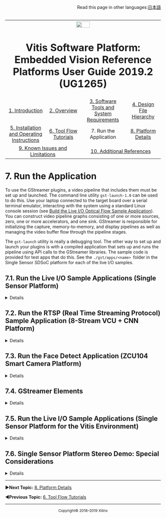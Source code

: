 <p align="right">
            Read this page in other languages:<a href="../docs-jp/Docs/run-application.md">日本語</a>    <table style="width:100%"><table style="width:100%">
  <tr>

<th width="100%" colspan="6"><img src="https://www.xilinx.com/content/dam/xilinx/imgs/press/media-kits/corporate/xilinx-logo.png" width="30%"/><h1>Vitis Software Platform: Embedded Vision Reference Platforms User Guide 2019.2 (UG1265)</h1>
</th>

  </tr>
  <tr>
    <td width="17%" align="center"><a href="../README.md">1. Introduction</a></td>
    <td width="16%" align="center"><a href="overview.md">2. Overview</a></td>
    <td width="17%" align="center"><a href="software-tools-system-requirements.md">3. Software Tools and System Requirements</a></td>
    <td width="17%" align="center"><a href="design-file-hierarchy.md">4. Design File Hierarchy</a></td>
</tr>
<tr>
    <td width="17%" align="center"><a href="operating-instructions.md">5. Installation and Operating Instructions</a></td>
    <td width="16%" align="center"><a href="tool-flow-tutorials.md">6. Tool Flow Tutorials</a></td>
    <td width="17%" align="center">7. Run the Application</td>
    <td width="17%" align="center"><a href="platform-details.md">8. Platform Details</a></td>    
  </tr>
<tr>
    <td width="17%" align="center" colspan="2"><a href="known-issues-limitations.md">9. Known Issues and Limitations</a></td>
    <td width="16%" align="center" colspan="2"><a href="additional-references.md">10. Additional References</a></td>
</tr>
</table>

# 7. Run the Application

To use the GStreamer plugins, a video pipeline that includes them must be set up and launched. The command line utility `gst-launch-1.0` can be used to do this. Use your laptop connected to the target board over a serial terminal emulator, interacting with the system using a standard Linux console session  (see [Build the Live I/O Optical Flow Sample Application](tool-flow-tutorials.md#611-build-the-live_io-optical-flow-sample-application)). You can construct video pipeline graphs consisting of one or more sources, zero, one or more accelerators, and one sink. GStreamer is responsible for initializing the capture, memory-to-memory, and display pipelines as well as managing the video buffer flow through the pipeline stages.

The ``gst-launch`` utility is really a debugging tool. The other way to set up and launch your plugins is with a compiled application that sets up and runs the pipeline using API calls to the GStreamer libraries. The sample code is provided for test apps that do this. See the `./gst/apps/<name> `folder in the Single Sensor SDSoC platform for each of the live I/O samples.


## 7.1. Run the Live I/O Sample Applications (Single Sensor Platform)

<details>
<br>
	
The bottom project containing the hardware accelerated code is an SDx™ environment project (for example, `./ws_f2d/filter2d`). When it completes, it creates an SD card image with files you need to copy to the SD card you'll use on the target board. All the libraries and plugins must be copied to the ``sd_card`` root directory. The following sections list the exact files for each case.



:pushpin: **IMPORTANT**: For the stereo case, you also need the camera configuration file on the SD card (see [Single Sensor Platform Stereo Demo: Special Considerations](#76-single-sensor-platform-stereo-demo-special-considerations)).

### 7.1.1. Files for filter2d

After building the bottom library, your ``sd_card`` directory will contain the following files:
* `./ws_f2d/filter2d/Release/sd_card/image.ub`
* `./ws_f2d/filter2d/Release/sd_card/BOOT.BIN`
* `./ws_f2d/filter2d/Release/sd_card/libfilter2d.so`

The top projects generate the shared library and the demo app.
* `./ws_f2d/gst/plugins/filter2d/Debug/libgstsdxfilter2d.so`
* `./ws_f2d/gst/apps/filter2d/Debug/gstdemo.`

>**:information_source: TIP** Copy all images  directly into the root folder of the SD card.

### 7.1.2. Files for opticalflow

After building the bottom library, your ``sd_card`` directory will contain the following files:
* `./ws_of/opticalflow/Release/sd_card/image.ub`
* `./ws_of/opticalflow/Release/sd_card/BOOT.BIN`
* `./ws_of/opticalflow/Release/sd_card/libopticalflow.so`

The top projects generate the shared library and the demo app.
* `./ws_of/gst/plugins/optical_flow/Debug/libgstsdxopticalflow.so`
* `./ws_of/gst/apps/optical_flow/Debug/gstdemo.`

>**:information_source: TIP** Copy all images  directly into the root folder of the SD card.

### 7.1.3. Files for stereo

After building the bottom library, your ``sd_card`` directory will contain the following files:
* `./ws_sv/stereo/Release/sd_card/image.ub`
* `./ws_sv/stereo/Release/sd_card/BOOT.BIN`
* `./ws_sv/stereo/Release/sd_card/libstereo.so`

The top projects generate the shared library and the demo app.
* `./ws_sv/gst/plugins/stereo/Debug/libgstsdxstereo.so`
* `./ws_sv/gst/apps/stereo/Debug/gstdemo.`

>**:information_source: TIP** Copy all images  directly into the root folder of the SD card.

### 7.1.4. Instructions

1. Insert the SD card in the SD card slot on your target board.
2. Power on the board; make sure the large INIT_B LED and the DONE LED next to it go green after a few seconds.
3. Control the system from your computer: start a terminal session using TeraTerm, PuTTY or similar (see [Build the Live I/O Optical Flow Sample Application](tool-flow-tutorials.md#611-build-the-live_io-optical-flow-sample-application)). With the USB-UART cable connected and the board powered up, you can locate the COM port that is responsive. You'll see several pages of Linux bootstrap and debug messages scroll by, finishing at the Linux command line prompt.
4. Using ``cd``, go to the `/media/card` directory. This directory contains all the files you copied to your SD card.
```
# cd /media/card

```
5. Copy the shared libraries where they need to go; see the examples for each case below.

**:pushpin: NOTE:** The following steps are not required if you are using pre-built SD card binaries, because the ``PATH`` environment variable is appended to ``/media/card/``.

  * filter2d case:

	```
	# cp libfilter2d.so /usr/lib
	# cp libgstsdxfilter2d.so /usr/lib/gstreamer-1.0

	```
  * opticalflow case:

	```
	# cp libopticalflow.so /usr/lib
	# cp libgstsdxopticalflow.so /usr/lib/gstreamer-1.0

	```

  * stereo case:
	```

	# cp libstereo.so /usr/lib
	# cp libgstsdxstereo.so /usr/lib/gstreamer-1.0

	```

### 7.1.5 GStreamer Application

To create and run the GStreamer pipeline, you can either use the ``gst`` demo applications that are compiled from source, or you can use the prebuilt `gst-launch` utility. Use your compiled demo program:
```

# ./gstdemo

```

  * All the demo programs use the HDMI output, through the mixer.
  * The filter2d demo uses the HDMI input.
  * The opticalflow demo uses the MIPI input.
  * The stereo demo uses the USB ZED stereo camera input.

The following code example is a ``gst-launch`` command to run the ``filter2d`` pipeline, from MIPI, 1920x1080, YUY2, to the HDMI output through mixer plane 29.
```

gst-launch-1.0 \
    xlnxvideosrc  io-mode=3 src-type="mipi" ! \
    "video/x-raw, width=1920, height=1080, format=YUY2" ! \
    sdxfilter2d filter-preset=4 filter-mode=1 ! queue ! \
    xlnxvideosink sink-type="hdmi" plane-id=29 sync=false fullscreen-overlay=true

```

The following code example is a ``gst-launch`` command to run the ``opticalflow`` pipeline, from HDMI, 1920x1080, YUY2, to the HDMI output through mixer plane 29.
```

gst-launch-1.0 \
    xlnxvideosrc io-mode=3 src-type="hdmi" ! \
    "video/x-raw, width=1920, height=1080, format=YUY2" ! \
    sdxopticalflow filter-mode=1 ! queue ! \
    xlnxvideosink sink-type="hdmi" sync=false fullscreen-overlay=true

```


The following code example is a ``gst-launch`` command to run the stereo pipeline, from USB, 3840x1080 side-by-side input, YUY2, 1920x1080 output to HDMI through mixer plane 29. You must substitute your camera serial number for the ``config-filename`` property. See the section below on [Single Sensor Platform Stereo Demo: Special Considerations](#76-single-sensor-platform-stereo-demo-special-considerations).
```

gst-launch-1.0 \
    xlnxvideosrc io-mode=3 src-type="usbcam"  ! \
    "video/x-raw, width=3840, height=1080, format=YUY2" ! \
    sdxstereo filter-mode=1 config-filename=/media/card/SN12263.conf ! queue ! \
    xlnxvideosink sink-type="hdmi" plane-id=29 sync=false fullscreen-overlay=true

```


The following example shows an alternative way to run ``filter2d`` with frames-per-second display enabled. Notice the output pipe stage is ``fpsdisplaysink``, and that the previously used ``xlnxvideosink....`` string is a property of ``fpsdisplaysink`` called ``video-sink``.
```

gst-launch-1.0 \
    xlnxvideosrc io-mode=3 src-type="mipi" ! \
    "video/x-raw, width=1920, height=1080, format=YUY2" ! \
    sdxfilter2d filter-preset=4 filter-mode=1 ! queue ! \
    fpsdisplaysink video-sink="xlnxvideosink sink-type=hdmi plane-id=29 fullscreen-overlay=true" sync=false text-overlay=false -v

```
You can also refer to the ``gst`` scripts provided as part of `./workspaces/ws_f2d/scripts` or `./workspaces/ws_of/scripts` or `./workspaces/ws_sv/scripts`. In case of any issue with running the application, make sure the `plane-id` is given correctly.

The following example shows an example ``gst`` command to run the See3CAM USB 3.0 camera. Unlike the other MIPI camera or HDMI sources, this camera supports a different color format (UYVY). Get the ``plane-id`` of the ``kmssink`` for UYVY format using the command `modetest -D b00c0000.v_mix`.

```
gst-launch-1.0 \
    xlnxvideosrc src-type="usbcam"  ! \
    "video/x-raw, width=1920, height=1080, format=UYVY" ! \
    xlnxvideosink sink-type="hdmi" plane-id=32 sync=false fullscreen-overlay=true

```
</details>

## 7.2. Run the RTSP (Real Time Streaming Protocol) Sample Application (8-Stream VCU + CNN Platform)
<details>
<br>
	
The C-callable project containing the hardware accelerated code is a Vitis™ environment project (for example, `./<DPU_workspace>/binary_container_1/sd_card`). When it completes, it creates an SD card image with files you need to copy to the SD card you'll use on the target board. All the libraries and plugins must be copied to the SD card root directory. The following sections list the exact files for each case.

### 7.2.1. Files for RTSP application (Traffic and Face Detect)

After building the C-callable library, your ``sd_card`` directory will contain the following files:
* `./<DPU_workspace>/binary_container_1/sd_card/image.ub`
* `./<DPU_workspace>/binary_container_1/sd_card/BOOT.BIN`
* `./<DPU_workspace>/binary_container_1/sd_card/dpu.xclbin`

The ``gstsdxtrafficdetect`` and ``gstsdxfacedetect`` projects generate the shared libraries and copy them to the SD card.

* `./workspaces/gstsdxtrafficdetect/Debug/libgstsdxtrafficdetect.so`
* `./workspaces/gstsdxtrafficdetect/Debug/libgstsdxtrafficdetect.so`

The ``gstsdxbase``, ``gstxclallocator``, and ``xrtutils`` projects generate the shared libraries and copy them to the SD card.

* `workspaces/sdcard/libgstxclallocator.so`
* `workspaces/sdcard/libgstsdxbase.so`
* `workspaces/sdcard/libxrtutils.so`

The ``rtsp`` application project generates the executable application and copy it to the SD card.

Copy the following pre-built libraries to the SD card:

* `workspaces/sdcard/libn2cube.so`
* `workspaces/sdcard/libdputils.so`
* `workspaces/sdcard/libdpumodeldensebox.so`
* `workspaces/sdcard/libdpumodelssd.so`

Copy the following scripts and test video inputs to the SD card:
The required examples scripts to run the demo are present in `sdcard` folder of the package. Update the inputs.conf file to have the correct RTSP URLs preapred in server side. These URLs should have the same IP address that is being set on server side as explained in the `Installation and Operating Instructions` section.

* `workspaces/sdcard/setup.sh`
* `workspaces/sdcard/inputs.conf`
* `workspaces/sdcard/*.sh`
* `workspaces/sdcard/demo_inputs`
* `workspaces/sdcard/test_videos`

>**:information_source: TIP** Copy all images  directly into the root folder of the SD card.

### 7.2.2. Instructions

1. Insert the SD card into the SD card slot on your target board.

2. Power on the board; make sure the large INIT_B LED and the DONE LED next to it go green after a few seconds.
3. Control the system from your computer: start a terminal session using TeraTerm, PuTTY or similar (see [Build the Live I/O Optical Flow Sample Application](tool-flow-tutorials.md#611-build-the-live_io-optical-flow-sample-application)). With the USB-UART cable connected and the board powered up, you can locate the COM port that is responsive. You'll see several pages of Linux bootstrap and debug messages scroll by, finishing at the Linux command line prompt.

4. Using ``cd``, go to the `/media/card` directory. This directory contains all the files you copied to your SD card.
```
# cd /media/card

```
5. Copy the shared libraries where they need to go.

**:pushpin: NOTE:** The following steps are not required if you are using pre-built SD card binaries, because the ``PATH`` environment variable is appended to ``/media/card/``.

>
```
# cp libn2cube.so /usr/lib
# cp libdpuaol.so /usr/lib
# cp libhineon.so /usr/lib
# cp libdpumodelssd.so /usr/lib
# cp libdpumodeldensebox.so /usr/lib
# cp libgstsdxtrafficdetect.so /usr/lib/gstreamer-1.0
# cp libgstsdxtrafficdetect.so /usr/lib/gstreamer-1.0

```

6. Set up the host machine (Windows 10) to disable the firewall if any firewall software is running, install VLC player, configure the network settings, and run the eight streams of video by launching the 8 VLC media player instances that work as RTSP servers. If IP cameras are being used for some of these streams, run the media files for the remaining streams.

7. Set up the device by running the following command from the booted Linux from ``/media/card``. Update the `setup.sh` file (if needed) for the ``plane-id`` before running the command.

`source setup.sh`

8. Running the following command from the booted Linux from ``/media/card`` sets the DDR ports for performance optimization:

`source qos.sh`

### 7.2.3. Examples

There are multiple ways of testing this platform by giving eight streams of inputs; either from file source media files or from Ethernet streams. These can be run for either face detect, traffic detect, or both.

For the 8-stream VCU + CNN platform, four face detect and four traffic detect streams can be run with a different mixer ``plane-id`` numbered from 30 to 37. Check `8_ch_traffic_face.sh` for the complete pipeline. If you have a 1920x1080 resolution monitor, run the script as shown in the following example:

```
  source 8_ch_traffic_face.sh
```

For the 8-stream VCU + CNN platform, when the streams are transmitted over Ethernet, run the following script from the ``sdcard`` folder (`/media/card`):

```
  source urls_demo_2019_1080p.sh
```

The same script can also be run from the application executable that is generated using the given `rtsp` application project workspace. This executable has an extra feature: it displays the count of faces and objects.

```
  ./rtsp
```
If you experience any issues in running the `rtsp` application, perform the following steps:

1. Close all the VLC media player instances from the Windows task manager.
2. Check that the firewall is disabled on your Windows machine. 
3. Check that Ethernet cables are connected properly between the laptop/IP camera and the Ethernet switch, and between the Ethernet switch and the ZCU104 board. 
4. Check that the IP address settings match with the RTSP server addresses and the inputs.conf URL addresses.
5. Run all eight instances of the RTSP servers by VLC player or the IP cameras.
6. Reboot the ZCU104 board. Go to `/media/card`, source the `setup.sh` file, and run `./rtsp`.

#### 7.2.3.1 Face Detect

The following code example is a ``gst-launch`` command to run the single-stream VCU + CNN  pipeline for face detect, with input from an H264 encoded file already in the ``demo_input`` folder, and HDMI output through mixer plane 30:

```

	gst-launch-1.0 filesrc location=demo_inputs/face_15fps.mp4 ! qtdemux ! h264parse ! omxh264dec internal-entropy-buffers=3 ! xlnxvideoscale !  \
	video/x-raw, width=$WIDTH, height=$HEIGHT, format=BGR !  \
	sdxfacedetect ! queue ! \
	fpsdisplaysink video-sink="kmssink plane-id=30 bus-id="a2070000.v_mix" render-rectangle=\"<$WOFF,$HOFF,$WIDTH,$HEIGHT>\"" text-overlay=false sync=false -v


```

For the 8-stream platform, eight similar instances could be run with a different mixer ``plane-id`` numbered from 30 to 37. Check `8_ch_face.sh` for the complete pipeline. If you have a 1920x1080 resolution monitor, run the script as shown in the following example:

```
  source 8_ch_face.sh
```

#### 7.2.3.2 Traffic Detect

The following code example is a ``gst-launch`` command to run the single-stream VCU + CNN  pipeline for traffic detect, with input from an H264 encoded file already in the ``demo_input`` folder, and HDMI output through mixer plane 30.

```

	gst-launch-1.0 multifilesrc location=demo_inputs/file_%02d.dmp loop=true ! h264parse ! omxh264dec internal-entropy-buffers=3 ! xlnxvideoscale !  \
	video/x-raw, width=$WIDTH, height=$HEIGHT, format=BGR !  \
	sdxtrafficdetect ! queue ! \
	fpsdisplaysink video-sink="kmssink plane-id=30 bus-id="a2070000.v_mix" render-rectangle=\"<$WOFF,$HOFF,$WIDTH,$HEIGHT>\"" text-overlay=false -v


```

For the 8-stream platform, eight similar instances could be run with a different mixer ``plane-id`` numbered from 30 to 37. Check `8_ch_face.sh` for the complete pipeline. If you have a 1920x1080 resolution monitor, run the script as shown in the following example:

```
  source 8_ch_traffic.sh
```
</details>

## 7.3. Run the Face Detect Application (ZCU104 Smart Camera Platform)

<details>
<br>
The C-callable project containing the hardware-accelerated code is a Vitis™ environment project (for example, `<TBD>`). When it completes, it creates an SD card image with files you need to copy to the SD card you'll use on the target board. All the libraries and plugins must be copied to the ``sd_card`` root directory. [Tool Flow Tutorials](#6-tool-flow-tutorials.md) provides details about the files to be copied to ``sdcard``.

### 7.3.2. Instructions

Before starting the example run, configure the network of the host machine. Create a loopback connection between target and host:

**:pushpin: NOTE:** The instructions assume a scenario where VLC media player is already installed on the host machine, and plays the transmitted frames from a ZCU104 board.

### 7.3.2.1. Setting Up the Host Machine

1. Set the host IP to 192.168.1.112. Make sure the firewall configuration in the host machine allows traffic from this network configuration.

2. Set the IP of the ZCU104 target device to IP 192.168.1.113. See the following command for an example of how to set up the IP manually from the command line:

``netsh int ip set address "Ethernet" static 192.168.1.112 255.255.255.0 192.168.1.113``

**:pushpin: NOTE:** Before testing the demo application, make sure that the ZCU104 device and host are able to communicate with each other; that is to say, ensure that the Ethernet connection is working correctly. You can verify the Ethernet connection by performing the following checks:
  * From the host, ping 192.168.1.113. The host should be able to send and receive data from the ZCU104 device.
  * From the ZCU104 device, ping 192.168.1.112. The device should be able to send and receive data from the ZCU104 device.
  * If the previous commands do not work, make sure that you are using a cross-over Ethernet cable, that you have set up the IP addresses of the host and device correctly, and that the firewall is disabled.

### 7.3.2.2. Setting Up the ZCU104 Device and Running the Demo

1. Insert the SD card in the SD card slot on your target board.
2. Power on the board; make sure the large INIT_B LED and the DONE LED next to it go green after a few seconds.
3. Control the system from your computer: start a terminal session using TeraTerm, PuTTY or similar (see [Build the Live I/O Optical Flow Sample Application](tool-flow-tutorials.md#611-build-the-live_io-optical-flow-sample-application)). With the USB-UART cable connected and the board powered up, you can locate the COM port that is responsive. You'll see several pages of Linux bootstrap and debug messages scroll by, finishing at the Linux command line prompt.
4. Using ``cd``, go to the `/run/media/mmcblk0p1` directory. This directory contains all the files you copied to your SD card.
```
# cd /run/media/mmcblk0p1

```

5. Configure the IP of the target ZCU104 device:

```
ifconfig eth0 192.168.1.113 up

```
6. Set up an environment for XRT:
```
export XILINX_XRT=/usr
export LD_LIBRARY_PATH=$XILINX_XRT/lib:$LD_LIBRARY_PATH
export PATH=$XILINX_XRT/bin:$PATH
export PYTHONPATH=$XILINX_XRT/python:$PYTHONPATH
export DPU_COMPILATIONMODE=1

```

### 7.3.2.3. RTSP Stream Example

Use the ``demo.sh`` script provided as part of the package to run the RTSP stream server. A VLC player in the host can then be used to receive and display the stream.

1. Run the `demo.sh` application available as part of a package:

```
./demo.sh

```

In the ZCU104 device UART console, wait for the message ``stream ready at rtsp://<IP>:8554/test`` to appear.

2. In the host, start a VLC instance. Go to **Media** → **Open Network Stream** → **Network**. Enter ``rtsp://192.168.1.113:8554/test`` in the **Network Protocol** box. Click the play button (make sure the firewall is disabled in the host machine). The DNNDK-processed facedetect stream will start playing in the VLC player. Simultaneously, the original stream **_not_** processed by DNNDK will appear in the DisplayPort monitor.

### 7.3.2.3. Running the Demo for Regulus ISP

1. Extract the ``zcu104_smart_camera_regulusisp.zip`` and copy the contents of ``zcu104_smart_camera_regulusisp_2019_1/sdcard`` to the SD card.
2. Insert the SD card in the SD card slot on your target board.
3. Power on the board; make sure the large INIT_B LED and the DONE LED next to it go green after a few seconds.
4. Control the system from your computer: start a terminal session using TeraTerm, PuTTY or similar (see [Build the Live I/O Optical Flow Sample Application](tool-flow-tutorials.md#611-build-the-live_io-optical-flow-sample-application)). With the USB-UART cable connected and the board powered up, you can locate the COM port that is responsive. You'll see several pages of Linux bootstrap and debug messages scroll by, finishing at the Linux command line prompt.
5. Using ``cd``, go to the `/run/media/mmcblk0p1` directory. This directory contains all the files you copied to your SD card.
```
# cd /run/media/mmcblk0p1

```

6. Configure the IP of the target ZCU104 device:

```
ifconfig eth0 192.168.1.113 up

```
7. Set up an environment for XRT:
```
export XILINX_XRT=/usr
export LD_LIBRARY_PATH=$XILINX_XRT/lib:$LD_LIBRARY_PATH
export PATH=$XILINX_XRT/bin:$PATH
export PYTHONPATH=$XILINX_XRT/python:$PYTHONPATH
export DPU_COMPILATIONMODE=1

```

8. Run the `demo.sh`:

```
./demo.sh

```

In the zcu104 device UART console, wait for the message ``stream ready at rtsp://<IP>:8554/test`` to appear.

10. In the host, start a VLC instance. Go to **Media** → **Open Network Stream** → **Network**. Enter ``rtsp://192.168.1.113:8554/test`` in the **Network Protocol** box. Click the play button. (Make sure the firewall is disabled in the host machine). The DNNDK-processed facedetect stream will start playing in the VLC player. Simultaneously, the original stream **_not_** processed by DNNDK will appear in the DisplayPort monitor.
</details>

## 7.4. GStreamer Elements

<details>
<br>
	
These pipelines use the elements `xlnxvideosrc`, `queue`, `xlnxvideosink`, and `sdxfilter2d` (or `sdxopticalflow`, or `sdxstereo`). You can display properties and other information about any of these elements using the `gst-inspect-1.0` GStreamer utility.

### 7.4.1. xlnxvideosrc

```

# gst-inspect-1.0 xlnxvideosrc

```

  * ``src-type`` property
    - (-1): none: Video Source NONE
    - (0): vivid: Virtual Video Device
    - (1): mipi: MIPI CSI2 RX
    - (2): hdmi: HDMI Input
    - (3): usbcam: USB Webcam
    - (4): tpg: Test Pattern Generator
    - (5): mipi_quad_vc0: MIPI Quad Virtual Channel 0
    - (6): mipi_quad_vc1: MIPI Quad Virtual Channel 1
    - (7): mipi_quad_vc2: MIPI Quad Virtual Channel 2
    - (8): mipi_quad_vc3: MIPI Quad Virtual Channel 3

  * Children:
    - ``v4l2src0``



### 7.4.2. queue

This is not strictly necessary, but using it delivers better performance (that is, the highest possible frame rate).

### 7.4.3. xlnxvideosink

To inspect the xlnxvideosink plugin:
```

gst-inspect-1.0 xlnxvideosink

```

* ``sink-type`` property
  * (-1): none: None.
  * (0): dp: DisplayPort.
  * (1): hdmi: HDMI output.

* ``plane-id`` property
  - If you are using ``b00c0000.v_mix`` (HDMI output):
    - ``29`` is a YUY2 plane.
    - ``30`` is a YUY2 plane.
    - ``31`` is a UYUV plane.
* If you are using ``fd4a0000.zynqmp-display`` (DP output):
    - ``35`` supports a number of RGB.
    - ``34`` supports YUY2 and UYVY.
* Children:
  - ``kmssink0``

### 7.4.4. xlnxvideoscale

  To inspect the ``xlnxvideoscale`` plugin:
  ```

  # gst-inspect-1.0 xlnxvideoscale

  ```

### 7.4.5. sdx&lt;accelerator&gt;

To inspect the ``sdxfilter2d`` plugin:
```

# gst-inspect-1.0 sdxfilter2d

```

* ``filter_mode`` property
  * 1: Use HW acceleration.
  * 0: Use SW (the filter2d code executes entirely on the Arm™ processor).
* ``filter_preset`` property
  * Values 1 - 10 select a number of preset filters. The example uses 4, which is the emboss or edge enhancement filter.
* ``coefficients`` property
  * Array with a 3x3 coefficient matrix (for example,`coefficients="<<0,0,0>,<0,-1,0>,<0,0,0>>"`).

To inspect the ``sdxopticalflow`` plugin:
```

# gst-inspect-1.0 sdxopticalflow

```

* ``filter_mode`` property
  * 1: Use HW acceleration.
  * 0: Use SW (the optical flow code executes entirely on the Arm processor).

To inspect the ``sdxstereo`` plugin:
```

# gst-inspect-1.0 sdxstereo

```

* ``filter_mode`` property
  * 1: Use HW acceleration.
  * 0: Use SW (the optical flow code executes entirely on the Arm processor).
* ``config-filename`` property
  * This is how you specify the ZED camera configuration file, which must be present on the SD card (see [Single Sensor Platform Stereo Demo: Special Considerations](#76-single-sensor-platform-stereo-demo-special-considerations)).
</details>

## 7.5. Run the Live I/O Sample Applications (Single Sensor Platform for the Vitis Environment)

<details>
<br>
The bottom project contains the hardware accelerated code is a Vitis™ environment project (for example, `./ws_sv/stereo`). When it completes, it creates an SD card image with files you need to copy to the SD card you'll use on the target board. All the libraries and plugins must be copied to the ``sd_card`` root directory. The following sections list the exact files for each case.

:pushpin: **IMPORTANT**: For the stereo case, you also need the camera configuration file on the SD card (see [Single Sensor Platform Stereo Demo: Special Considerations](#76-single-sensor-platform-stereo-demo-special-considerations)).

### 7.5.1. Files for filter2d

After building the bottom library, your ``sd_card`` directory will contain the following files:
* `./ws_f2d/filter2d/System/sd_card/image.ub`
* `./ws_f2d/filter2d/System/sd_card/binary_container_1.xclbin`
* `./ws_f2d/filter2d/System/sd_card/BOOT.BIN`

The top projects generate the shared library files for GStreamer and the XRT mapping layer:
* `./workspaces/ws_f2d/gst/allocators/Debug/libgstxclallocator.so`
* `./workspaces/ws_f2d/gst/base/Debug/libgstsdxbase.so`
* `./workspaces/ws_f2d/gst/plugins/gstsdxfilter2d/Debug/libgstsdxfilter2d.so`
* `./workspaces/ws_f2d/xcl_filter2d/Debug/libxcl_filter2d.so`
* `./workspaces/ws_f2d/xrtutils/Debug/libxrtutils.so`

>**:information_source: TIP** Copy all the images listed above directly into the root folder of the SD card. Source the ``qos.sh`` file from the terminal before running the ``gst`` commands. Doing this sets the DDR controller link for video traffic and ensures the display works correctly for a resolution of 3840x2160.

### 7.5.2. Files for opticalflow

After building the bottom library, your ``sd_card`` directory will contain the following files:
* `./ws_of/opticalflow/System/sd_card/image.ub`
* `./ws_of/opticalflow/System/sd_card/binary_container_1.xclbin`
* `./ws_of/opticalflow/System/sd_card/BOOT.BIN`

The top projects generate the shared library files for GStreamer and the XRT mapping layer:
* `./workspaces/ws_of/gst/allocators/Debug/libgstxclallocator.so`
* `./workspaces/ws_of/gst/base/Debug/libgstsdxbase.so`
* `./workspaces/ws_of/gst/plugins/gstsdxopticalflow/Debug/libgstsdxopticalflow.so`
* `./workspaces/ws_of/xcl_opticalflow/Debug/libxcl_opticalflow.so`
* `./workspaces/ws_of/xrtutils/Debug/libxrtutils.so`

>**:information_source: TIP** Copy all the images listed above directly into the root folder of the SD card. Copy the `qos.sh` file from the `sd_card/optical_flow` folder of the package. Source the ``qos.sh`` file from Linux before running the ``gst`` commands. Doing this sets the DDR controller link for video traffic and ensures the display works correctly for a resolution of 3840x2160.

### 7.5.3. Files for stereo

After building the bottom library, your ``sd_card`` directory will contain the following files:
* `./ws_sv/stereo/System/sd_card/image.ub`
* `./ws_sv/stereo/System/sd_card/binary_container_1.xclbin`
* `./ws_sv/stereo/System/sd_card/BOOT.BIN`

The top projects generate the shared library files for GStreamer and the XRT mapping layer:
* `./workspaces/ws_sv/gst/allocators/Debug/libgstxclallocator.so`
* `./workspaces/ws_sv/gst/base/Debug/libgstsdxbase.so`
* `./workspaces/ws_sv/gst/plugins/gstsdxstereo/Debug/libgstsdxstereo.so`
* `./workspaces/ws_sv/xcl_stereo/Debug/libxcl_stereo.so`
* `./workspaces/ws_sv/xrtutils/Debug/libxrtutils.so`

>**:information_source: TIP** Copy all the images listed above directly into the root folder of the SD card. Copy the ``gst`` scripts to the filter workspaces `./workspaces/<ws_f2d or ws_of or ws_sv>/scripts/gst` into the SD card. Update the script so that it includes the correct plane IDs for video-sink before running these scripts.

### 7.5.5. Instructions

1. Insert the SD card in the SD card slot on your target board.
2. Power on the board; make sure the large INIT_B LED and the DONE LED next to it go green after a few seconds.
3. Control the system from your computer: start a terminal session using TeraTerm, PuTTY or similar (see [Build the Live I/O Optical Flow Sample Application](tool-flow-tutorials.md#611-build-the-live_io-optical-flow-sample-application)). With the USB-UART cable connected and the board powered up, you can locate the COM port that is responsive. You'll see several pages of Linux bootstrap and debug messages scroll by, finishing at the Linux command line prompt.
4. Using ``cd``, go to the `/media/card` directory. This directory contains all the files you copied to your SD card.
```
# cd /media/card

```

### 7.5.6 GStreamer Application

To create and run the GStreamer pipeline, use the prebuilt `gst-launch` utility. The following code example is a ``gst-launch`` command to run the ``filter2d`` pipeline, from MIPI, 1920x1080, YUY2, to the HDMI output through mixer plane 29.
```

gst-launch-1.0 \
    xlnxvideosrc src-type="mipi" ! \
    "video/x-raw, width=1920, height=1080, format=YUY2" ! \
    sdxfilter2d filter-preset=4 filter-mode=1 ! queue ! \
    xlnxvideosink sink-type="hdmi" plane-id=29 sync=false fullscreen-overlay=true

```
```
Giving an incorrect ``plane-id`` number for the ``gst-launch-1.0`` command causes the following error message: ERROR: Pipeline doesn't want to pause. To find out the ``plane-id`` for DP/HDMI sink, run the following ``cat`` command, get the dri name for DP/HDMI, and use the `modetest -D <unique-name>` command to get the ``plane-id`` for the YUYV color format:

cat /sys/kernel/debug/dri/*/name
xlnx dev=fd4a0000.zynqmp-display unique=fd4a0000.zynqmp-display
xlnx dev=b00c0000.v_mix unique=b00c0000.v_mix
modetest -D b00c0000.v_mix for HDMI sink and modetest -D fd4a0000.zynqmp-display for DP Sink`
```

The following code example is a ``gst-launch`` command to run the ``opticalflow`` pipeline, from HDMI, 1920x1080, YUY2, to the HDMI output through mixer plane 29.
```

gst-launch-1.0 \
    xlnxvideosrc src-type="hdmi" ! \
    "video/x-raw, width=1920, height=1080, format=YUY2" ! \
    sdxopticalflow filter-mode=1 ! queue ! \
    xlnxvideosink sink-type="hdmi" sync=false fullscreen-overlay=true

```


The following code example is a ``gst-launch`` command to run the stereo pipeline, from USB, 3840x1080 side-by-side input, YUY2, 1920x1080 output to HDMI through mixer plane 29. You must substitute your camera serial number for the ``config-filename`` property. See the section below on [Single Sensor Platform Stereo Demo: Special Considerations](#76-single-sensor-platform-stereo-demo-special-considerations).
```

gst-launch-1.0 \
    xlnxvideosrc src-type="usbcam"  ! \
    "video/x-raw, width=3840, height=1080, format=YUY2" ! \
    sdxstereo filter-mode=1 config-filename=/media/card/SN12263.conf ! queue ! \
    xlnxvideosink sink-type="hdmi" plane-id=29 sync=false fullscreen-overlay=true

```


The following example shows an alternative way to run ``filter2d`` with frames-per-second display enabled. Notice the output pipe stage is ``fpsdisplaysink``, and that the previously used ``xlnxvideosink....`` string is a property of ``fpsdisplaysink`` called ``video-sink``.
```

gst-launch-1.0 \
    xlnxvideosrc src-type="mipi" ! \
    "video/x-raw, width=1920, height=1080, format=YUY2" ! \
    sdxfilter2d filter-preset=4 filter-mode=1 ! queue ! \
    fpsdisplaysink video-sink="xlnxvideosink sink-type=hdmi plane-id=29 fullscreen-overlay=true" sync=false text-overlay=false -v

```
You can also refer to the ``gst`` scripts provided as part of `./workspaces/ws_f2d/scripts` or `./workspaces/ws_of/scripts` or `./workspaces/ws_sv/scripts`. Copy the `*.sh` files from these folders into the SD card, update the ``plane-id`` numbers and the source and sink types, and run them from booted Linux. In the case of any issues with running the application, make sure the `plane-id` is given correctly.
</details>

## 7.6. Single Sensor Platform Stereo Demo: Special Considerations

<details>
<br>
	
	
The stereo vision demo is special in several ways. First, you _must_ use the ZED stereo camera connected to the USB video input. Second, and particular to this app, the width of the input image resolution is twice the width of the output resolution. The input consists of two images side-by-side, with the synchronized left and right stereo input supplied by the camera. Two cases are possible: 2560x720 in to 1280x720 out, and 3840x1080 in to 1920x1080 out. The default 3840x2160 output resolution is not supported by the Stereo Vision app.

The other special consideration is that a configuration file must be used that corresponds to the camera you have connected to your system. Each StereoLabs ZED camera has a unique parameters file associated with it. This text file comes from StereoLabs, and must be present on the SD Card for the Stereo Vision demo to work properly. You need the file unique to your camera, identified by its serial number (found on the ZED camera box and also on a black tag near the USB plug of the ZED camera itself). This number will be, for example, S/N 000012345. The parameter file for that camera would be named ``SN12345.conf``. To download your parameter file, enter the following URL into your browser, http://calib.stereolabs.com/?SN=XXXXX, adding the correct serial number. This downloads the configuration file to your computer.

The stereo block-matching algorithm calculates depth based on binocular parallax, similar to the way human eyes perceive depth. The depth map is coded in false colors. Objects far away appear deep blue. Closer objects appear in rainbow succession: green, yellow, orange, red, purple and finally white at about two feet from the camera in the 720p case, and about five feet away in the 1080p case. Any object closer than that cannot be tracked, and smooth areas with no texture in the image cannot be tracked, and show up as black. Areas with a lot of detail (especially with lots of vertical edges) are tracked best. It is normal that a large area on the left is black; this is 128 pixels wide, representing the range of the horizontal search for the best match between the right and left binocular images.

</details>

<hr/>

:arrow_forward:**Next Topic:**  [8. Platform Details](platform-details.md)

:arrow_backward:**Previous Topic:**  [6. Tool Flow Tutorials](tool-flow-tutorials.md)
<hr/>
<p align="center"><sup>Copyright&copy; 2018–2019 Xilinx</sup></p>

